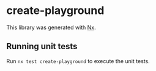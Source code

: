 # create-playground

This library was generated with [Nx](https://nx.dev).

## Running unit tests

Run `nx test create-playground` to execute the unit tests.
